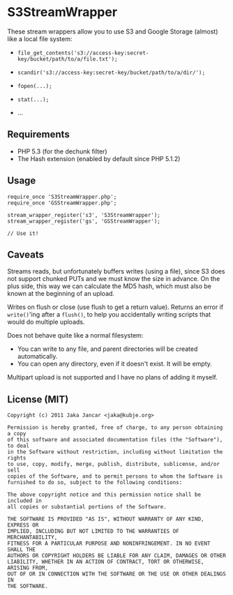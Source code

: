 S3StreamWrapper
===============

These stream wrappers allow you to use S3 and Google Storage (almost) like a local file system:

  - `file_get_contents('s3://access-key:secret-key/bucket/path/to/a/file.txt');`

  - `scandir('s3://access-key:secret-key/bucket/path/to/a/dir/');`

  - `fopen(...);`

  - `stat(...);`

  - ...

Requirements
------------

  - PHP 5.3 (for the dechunk filter)
  - The Hash extension (enabled by default since PHP 5.1.2)

Usage
-----

    require_once 'S3StreamWrapper.php';
    require_once 'GSStreamWrapper.php';
    
    stream_wrapper_register('s3', 'S3StreamWrapper');
    stream_wrapper_register('gs', 'GSStreamWrapper');
    
    // Use it!
    
Caveats
-------

Streams reads, but unfortunately buffers writes (using a file), since S3 does not support chunked PUTs and we must know the size in advance. On the plus side, this way we can calculate the MD5 hash, which must also be known at the beginning of an upload.

Writes on flush or close (use flush to get a return value). Returns an error if `write()`'ing after a `flush()`, to help you accidentally writing scripts that would do multiple uploads.

Does not behave quite like a normal filesystem:   

  - You can write to any file, and parent directories will be created automatically.                                                      
  - You can open any directory, even if it doesn't exist. It will be empty.

Multipart upload is not supported and I have no plans of adding it myself.

License (MIT)
-------------

    Copyright (c) 2011 Jaka Jancar <jaka@kubje.org>

    Permission is hereby granted, free of charge, to any person obtaining a copy
    of this software and associated documentation files (the "Software"), to deal
    in the Software without restriction, including without limitation the rights
    to use, copy, modify, merge, publish, distribute, sublicense, and/or sell
    copies of the Software, and to permit persons to whom the Software is
    furnished to do so, subject to the following conditions:

    The above copyright notice and this permission notice shall be included in
    all copies or substantial portions of the Software.

    THE SOFTWARE IS PROVIDED "AS IS", WITHOUT WARRANTY OF ANY KIND, EXPRESS OR
    IMPLIED, INCLUDING BUT NOT LIMITED TO THE WARRANTIES OF MERCHANTABILITY,
    FITNESS FOR A PARTICULAR PURPOSE AND NONINFRINGEMENT. IN NO EVENT SHALL THE
    AUTHORS OR COPYRIGHT HOLDERS BE LIABLE FOR ANY CLAIM, DAMAGES OR OTHER
    LIABILITY, WHETHER IN AN ACTION OF CONTRACT, TORT OR OTHERWISE, ARISING FROM,
    OUT OF OR IN CONNECTION WITH THE SOFTWARE OR THE USE OR OTHER DEALINGS IN
    THE SOFTWARE.
